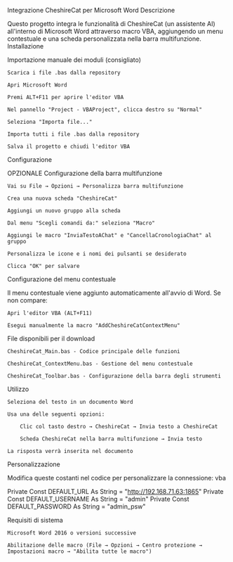 Integrazione CheshireCat per Microsoft Word
Descrizione

Questo progetto integra le funzionalità di CheshireCat (un assistente AI) all'interno di Microsoft Word attraverso macro VBA, aggiungendo un menu contestuale e una scheda personalizzata nella barra multifunzione.
Installazione

Importazione manuale dei moduli (consigliato)

    Scarica i file .bas dalla repository

    Apri Microsoft Word

    Premi ALT+F11 per aprire l'editor VBA

    Nel pannello "Project - VBAProject", clicca destro su "Normal"

    Seleziona "Importa file..."

    Importa tutti i file .bas dalla repository

    Salva il progetto e chiudi l'editor VBA


Configurazione

OPZIONALE Configurazione della barra multifunzione

    Vai su File → Opzioni → Personalizza barra multifunzione

    Crea una nuova scheda "CheshireCat"

    Aggiungi un nuovo gruppo alla scheda

    Dal menu "Scegli comandi da:" seleziona "Macro"

    Aggiungi le macro "InviaTestoAChat" e "CancellaCronologiaChat" al gruppo

    Personalizza le icone e i nomi dei pulsanti se desiderato

    Clicca "OK" per salvare

Configurazione del menu contestuale

Il menu contestuale viene aggiunto automaticamente all'avvio di Word. Se non compare:

    Apri l'editor VBA (ALT+F11)

    Esegui manualmente la macro "AddCheshireCatContextMenu"

File disponibili per il download

    CheshireCat_Main.bas - Codice principale delle funzioni

    CheshireCat_ContextMenu.bas - Gestione del menu contestuale

    CheshireCat_Toolbar.bas - Configurazione della barra degli strumenti

Utilizzo

    Seleziona del testo in un documento Word

    Usa una delle seguenti opzioni:

        Clic col tasto destro → CheshireCat → Invia testo a CheshireCat

        Scheda CheshireCat nella barra multifunzione → Invia testo

    La risposta verrà inserita nel documento

Personalizzazione

Modifica queste costanti nel codice per personalizzare la connessione:
vba

Private Const DEFAULT_URL As String = "http://192.168.71.63:1865"
Private Const DEFAULT_USERNAME As String = "admin"
Private Const DEFAULT_PASSWORD As String = "admin_psw"

Requisiti di sistema

    Microsoft Word 2016 o versioni successive

    Abilitazione delle macro (File → Opzioni → Centro protezione → Impostazioni macro → "Abilita tutte le macro")

